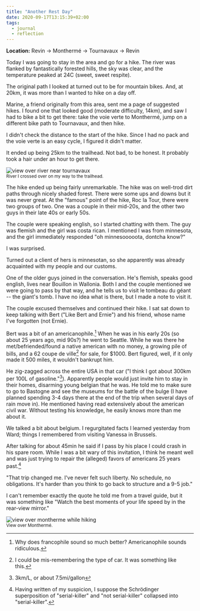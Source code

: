 ```yaml
---
title: "Another Rest Day"
date: 2020-09-17T13:15:39+02:00
tags:
  - journal
  - reflection
---
```


**Location:** Revin -> Monthermé -> Tournavaux -> Revin

Today I was going to stay in the area and go for a hike. The river was flanked
by fantastically forested hills, the sky was clear, and the temperature peaked
at 24C (sweet, sweet respite).

The original path I looked at turned out to be for mountain bikes. And, at
20km, it was more than I wanted to hike on a day off.

Marine, a friend originally from this area, sent me a page of suggested hikes.
I found one that looked good (moderate difficulty, 14km), and saw I had to bike
a bit to get there: take the voie verte to Monthermé, jump on a different bike
path to Tournavaux, and then hike.

I didn't check the distance to the start of the hike. Since I had no pack and
the voie verte is an easy cycle, I figured it didn't matter.

It ended up being 25km to the trailhead. Not bad, to be honest. It probably
took a hair under an hour to get there.

<img style="max-width: 100%; width: auto; height: auto;" src="/images/tournavaux_river.jpg" alt="view over river near tournavaux">
<figcaption><small>River I crossed over on my way to the trailhead.</small></figcaption>

The hike ended up being fairly unremarkable. The hike was on well-trod dirt
paths through nicely shaded forest. There were some ups and downs but it was
never great. At the "famous" point of the hike, Roc la Tour, there were two
groups of two. One was a couple in their mid-20s, and the other two guys in
their late 40s or early 50s.

The couple were speaking english, so I started chatting with them. The guy was
flemish and the girl was costa rican. I mentioned I was from minnesota, and the
girl immediately responded "oh minnesooooota, dontcha know?"

I was surprised.

Turned out a client of hers is minnesotan, so she apparently was already
acquainted with my people and our customs.

One of the older guys joined in the conversation. He's flemish, speaks good
english, lives near Bouillon in Wallonia. Both I and the couple mentioned we
were going to pass by that way, and he tells us to visit le tombeau du géant --
the giant's tomb. I have no idea what is there, but I made a note to visit it.

The couple excused themselves and continued their hike. I sat sat down to keep
talking with Bert ("Like Bert and Ernie") and his friend, whose name I've
forgotten (not Ernie).

Bert was a bit of an americanophile.[^1] When he was in his early 20s (so about
25 years ago, mid 90s?) he went to Seattle. While he was there he
met/befriended/found a native american with no money, a growing pile of bills,
and a 62 coupe de ville[^2] for sale, for $1000. Bert figured, well, if it only
made it 500 miles, it wouldn't bankrupt him.

He zig-zagged across the entire USA in that car ("I think I got about 300km per
100L of gasoline."[^3]). Apparently people would just invite him to stay in
their homes, disarming young belgian that he was. He told me to make sure to go
to Bastogne and see the museums for the battle of the bulge (I have planned
spending 3-4 days there at the end of the trip when several days of rain move
in). He mentioned having read extensively about the american civil war. Without
testing his knowledge, he easily knows more than me about it.

We talked a bit about belgium. I regurgitated facts I learned yesterday from
Ward; things I remembered from visiting Vanessa in Brussels.

After talking for about 45min he said if I pass by his place I could crash in
his spare room. While I was a bit wary of this invitation, I think he meant
well and was just trying to repair the (alleged) favors of americans 25 years
past.[^4]

"That trip changed me. I've never felt such liberty. No schedule, no
obligations. It's harder than you think to go back to structure and a 9-5 job."

I can't remember exactly the quote he told me from a travel guide, but it was
something like "Watch the best moments of your life speed by in the rear-view
mirror."

<img style="max-width: 100%; width: auto; height: auto;" src="/images/montherme_scenery.jpg" alt="view over montherme while hiking">
<figcaption><small>View over Monthermé.</small></figcaption>

[^1]: Why does francophile sound so much better? Americanophile sounds
  ridiculous.
[^2]: I could be mis-remembering the type of car. It was something like this.
[^3]: 3km/L, or about 7.5mi/gallon
[^4]: Having written of my suspicion, I suppose the Schrödinger superposition
  of "serial-killer" and "not serial-killer" collapsed into "serial-killer".

